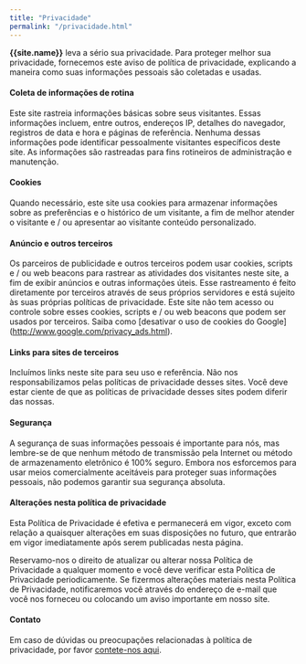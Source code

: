 ```yaml
---
title: "Privacidade"
permalink: "/privacidade.html"
---
```


<strong>{{site.name}}</strong> leva a sério sua privacidade. Para proteger melhor sua privacidade, fornecemos este aviso de política de privacidade, explicando a maneira como suas informações pessoais são coletadas e usadas.



#### Coleta de informações de rotina

Este site rastreia informações básicas sobre seus visitantes. Essas informações incluem, entre outros, endereços IP, detalhes do navegador, registros de data e hora e páginas de referência. Nenhuma dessas informações pode identificar pessoalmente visitantes específicos deste site. As informações são rastreadas para fins rotineiros de administração e manutenção.


#### Cookies

Quando necessário, este site usa cookies para armazenar informações sobre as preferências e o histórico de um visitante, a fim de melhor atender o visitante e / ou apresentar ao visitante conteúdo personalizado.


#### Anúncio e outros terceiros

Os parceiros de publicidade e outros terceiros podem usar cookies, scripts e / ou web beacons para rastrear as atividades dos visitantes neste site, a fim de exibir anúncios e outras informações úteis. Esse rastreamento é feito diretamente por terceiros através de seus próprios servidores e está sujeito às suas próprias políticas de privacidade. Este site não tem acesso ou controle sobre esses cookies, scripts e / ou web beacons que podem ser usados ​​por terceiros. Saiba como [desativar o uso de cookies do Google] (http://www.google.com/privacy_ads.html).


#### Links para sites de terceiros

Incluímos links neste site para seu uso e referência. Não nos responsabilizamos pelas políticas de privacidade desses sites. Você deve estar ciente de que as políticas de privacidade desses sites podem diferir das nossas.


#### Segurança

A segurança de suas informações pessoais é importante para nós, mas lembre-se de que nenhum método de transmissão pela Internet ou método de armazenamento eletrônico é 100% seguro. Embora nos esforcemos para usar meios comercialmente aceitáveis ​​para proteger suas informações pessoais, não podemos garantir sua segurança absoluta.


#### Alterações nesta política de privacidade

Esta Política de Privacidade é efetiva e permanecerá em vigor, exceto com relação a quaisquer alterações em suas disposições no futuro, que entrarão em vigor imediatamente após serem publicadas nesta página.

Reservamo-nos o direito de atualizar ou alterar nossa Política de Privacidade a qualquer momento e você deve verificar esta Política de Privacidade periodicamente. Se fizermos alterações materiais nesta Política de Privacidade, notificaremos você através do endereço de e-mail que você nos forneceu ou colocando um aviso importante em nosso site.


#### Contato

Em caso de dúvidas ou preocupações relacionadas à política de privacidade, por favor [contete-nos aqui]({{site.baseurl}}/contato.html).
